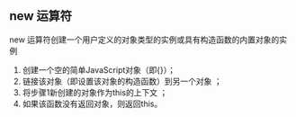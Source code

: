 ## new 运算符
   new 运算符创建一个用户定义的对象类型的实例或具有构造函数的内置对象的实例
1. 创建一个空的简单JavaScript对象（即{}）；
2. 链接该对象（即设置该对象的构造函数）到另一个对象 ；
3. 将步骤1新创建的对象作为this的上下文 ；
4. 如果该函数没有返回对象，则返回this。